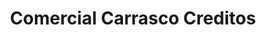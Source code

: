 ---
title: "Comercial Carrasco Creditos"
url: /los-lagos/comercial-carrasco-creditos/
shop: menaje del hogar
---